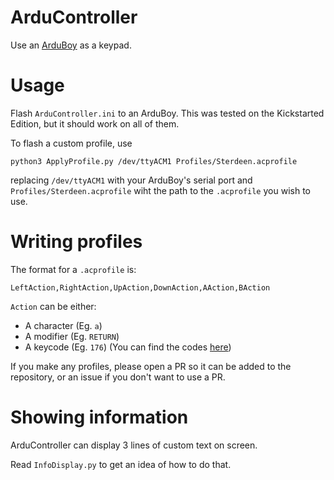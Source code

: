 # ArduController

Use an [ArduBoy](https://arduboy.com/) as a keypad.

# Usage

Flash `ArduController.ini` to an ArduBoy. This was tested on the Kickstarted Edition, but it should work on all of them.

To flash a custom profile, use

```
python3 ApplyProfile.py /dev/ttyACM1 Profiles/Sterdeen.acprofile
```

replacing `/dev/ttyACM1` with your ArduBoy's serial port and `Profiles/Sterdeen.acprofile` wiht the path to the `.acprofile` you wish to use.

# Writing profiles

The format for a `.acprofile` is:

```
LeftAction,RightAction,UpAction,DownAction,AAction,BAction
```

`Action` can be either:
* A character (Eg. `a`)
* A modifier (Eg. `RETURN`)
* A keycode (Eg. `176`) (You can find the codes [here](https://www.arduino.cc/en/Reference/KeyboardModifiers))

If you make any profiles, please open a PR so it can be added to the repository, or an issue if you don't want to use a PR.

# Showing information

ArduController can display 3 lines of custom text on screen.

Read `InfoDisplay.py` to get an idea of how to do that.
